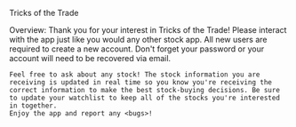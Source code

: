  Tricks of the Trade

 Overview:
    Thank you for your interest in Tricks of the Trade! Please interact with the app just like you would any other stock app.
    All new users are required to create a new account. Don't forget your password or your account will need to be recovered via email.

    Feel free to ask about any stock! The stock information you are receiving is updated in real time so you know you're receiving the correct information to make the best stock-buying decisions. Be sure to update your watchlist to keep all of the stocks you're interested in together.
    Enjoy the app and report any <bugs>!